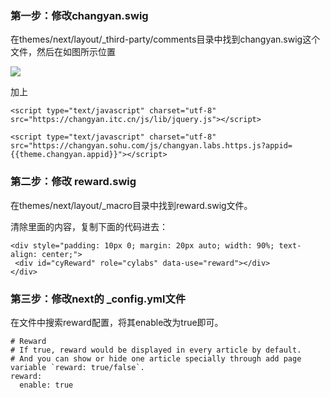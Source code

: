 ### 第一步：修改changyan.swig


在themes/next/layout/_third-party/comments目录中找到changyan.swig这个文件，然后在如图所示位置

![](https://i.imgur.com/hS2z8L2.png)

加上


	<script type="text/javascript" charset="utf-8" src="https://changyan.itc.cn/js/lib/jquery.js"></script>
	
	<script type="text/javascript" charset="utf-8" src="https://changyan.sohu.com/js/changyan.labs.https.js?appid={{theme.changyan.appid}}"></script>


### 第二步：修改 reward.swig

在themes/next/layout/_macro目录中找到reward.swig文件。

清除里面的内容，复制下面的代码进去：


	<div style="padding: 10px 0; margin: 20px auto; width: 90%; text-align: center;">
 	 <div id="cyReward" role="cylabs" data-use="reward"></div>
	</div>


### 第三步：修改next的 _config.yml文件
在文件中搜索reward配置，将其enable改为true即可。

	# Reward
	# If true, reward would be displayed in every article by default.
	# And you can show or hide one article specially through add page variable `reward: true/false`.
	reward:
	  enable: true
